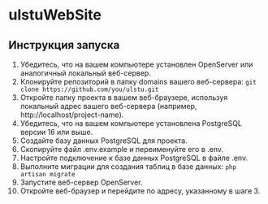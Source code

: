 ﻿# ulstuWebSite
## Инструкция запуска

1) Убедитесь, что на вашем компьютере установлен OpenServer или аналогичный локальный веб-сервер.
2) Клонируйте репозиторий в папку domains вашего веб-сервера:
   `git clone https://github.com/you/ulstu.git`
3) Откройте папку проекта в вашем веб-браузере, используя локальный адрес вашего веб-сервера (например, http://localhost/project-name).
4) Убедитесь, что на вашем компьютере установлена PostgreSQL версии 16 или выше. 
5) Создайте базу данных PostgreSQL для проекта. 
6) Скопируйте файл .env.example и переименуйте его в .env.
7) Настройте подключение к базе данных PostgreSQL в файле .env.
8) Выполните миграции для создания таблиц в базе данных:
   `php artisan migrate`
9) Запустите веб-сервер OpenServer.
10) Откройте веб-браузер и перейдите по адресу, указанному в шаге 3.
